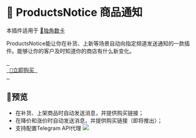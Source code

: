 # :jigsaw: **ProductsNotice 商品通知**

本插件适用于 [🦄独角数卡](https://github.com/assimon/dujiaoka)

ProductsNotice能让你在补货、上新等场景自动向指定频道发送通知的一款插件。能够让你的客户及时知道你的商店有什么新变化。

[<kbd> <br> :shopping_cart:立即购买 <br> </kbd>][buy]


## :eyes:预览
* 在补货、上架商品时自动发送消息，并提供购买链接；
* 在降价和涨价时自动发送消息，并提供购买链接（即将推出）；
* 支持配置Telegram API代理
![](https://statict.cn/store/uploads/tinymce/images/c4ac32dc71c97586e3351f429ab827ed63f8ca46b906d.png)

[buy]: https://buy.2m.pub/buy/14
